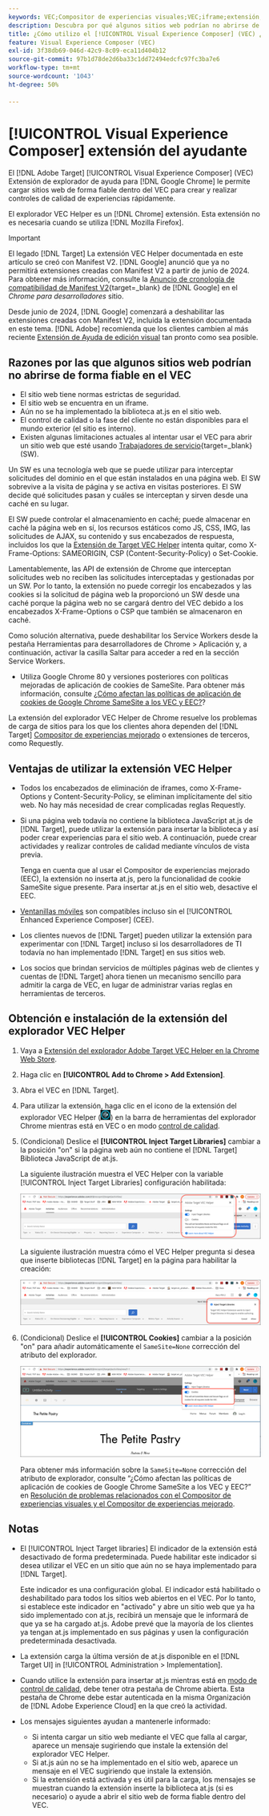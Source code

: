 ```yaml
---
keywords: VEC;Compositor de experiencias visuales;VEC;iframe;extensión;explorador
description: Descubra por qué algunos sitios web podrían no abrirse de forma fiable en [!UICONTROL Visual Experience Composer] (VEC). La extensión del explorador VEC Helper le permite cargar sitios web de forma fiable dentro del VEC.
title: ¿Cómo utilizo el [!UICONTROL Visual Experience Composer] (VEC) ¿Extensión de ayuda?
feature: Visual Experience Composer (VEC)
exl-id: 3f38db69-046d-42c9-8c09-eca11d404b12
source-git-commit: 97b1d78de2d6ba33c1dd72494edcfc97fc3ba7e6
workflow-type: tm+mt
source-wordcount: '1043'
ht-degree: 50%

---
```


# [!UICONTROL Visual Experience Composer] extensión del ayudante

El [!DNL Adobe Target] [!UICONTROL Visual Experience Composer] (VEC) Extensión de explorador de ayuda para [!DNL Google Chrome] le permite cargar sitios web de forma fiable dentro del VEC para crear y realizar controles de calidad de experiencias rápidamente.

El explorador VEC Helper es un [!DNL Chrome] extensión. Esta extensión no es necesaria cuando se utiliza [!DNL Mozilla Firefox].

>[!IMPORTANT]
>
>El legado [!DNL Target] La extensión VEC Helper documentada en este artículo se creó con Manifest V2. [!DNL Google] anunció que ya no permitirá extensiones creadas con Manifest V2 a partir de junio de 2024. Para obtener más información, consulte la [Anuncio de cronología de compatibilidad de Manifest V2](https://developer.chrome.com/docs/extensions/develop/migrate/mv2-deprecation-timeline){target=_blank} de [!DNL Google] en el *Chrome para desarrolladores* sitio.
>
>Desde junio de 2024, [!DNL Google] comenzará a deshabilitar las extensiones creadas con Manifest V2, incluida la extensión documentada en este tema. [!DNL Adobe] recomienda que los clientes cambien al más reciente [Extensión de Ayuda de edición visual](/help/main/c-experiences/c-visual-experience-composer/r-troubleshoot-composer/visual-editing-helper-extension.md) tan pronto como sea posible.

## Razones por las que algunos sitios web podrían no abrirse de forma fiable en el VEC

* El sitio web tiene normas estrictas de seguridad.
* El sitio web se encuentra en un iframe.
* Aún no se ha implementado la biblioteca at.js en el sitio web.
* El control de calidad o la fase del cliente no están disponibles para el mundo exterior (el sitio es interno).
* Existen algunas limitaciones actuales al intentar usar el VEC para abrir un sitio web que esté usando [Trabajadores de servicio](https://developer.mozilla.org/es/docs/Web/API/Service_Worker_API){target=_blank} (SW).

Un SW es una tecnología web que se puede utilizar para interceptar solicitudes del dominio en el que están instalados en una página web. El SW sobrevive a la visita de página y se activa en visitas posteriores. El SW decide qué solicitudes pasan y cuáles se interceptan y sirven desde una caché en su lugar.

El SW puede controlar el almacenamiento en caché; puede almacenar en caché la página web en sí, los recursos estáticos como JS, CSS, IMG, las solicitudes de AJAX, su contenido y sus encabezados de respuesta, incluidos los que la [Extensión de Target VEC Helper](/help/main/c-experiences/c-visual-experience-composer/r-troubleshoot-composer/vec-helper-browser-extension.md) intenta quitar, como X-Frame-Options: SAMEORIGIN, CSP (Content-Security-Policy) o Set-Cookie.

Lamentablemente, las API de extensión de Chrome que interceptan solicitudes web no reciben las solicitudes interceptadas y gestionadas por un SW. Por lo tanto, la extensión no puede corregir los encabezados y las cookies si la solicitud de página web la proporcionó un SW desde una caché porque la página web no se cargará dentro del VEC debido a los encabezados X-Frame-Options o CSP que también se almacenaron en caché.

Como solución alternativa, puede deshabilitar los Service Workers desde la pestaña Herramientas para desarrolladores de Chrome > Aplicación y, a continuación, activar la casilla Saltar para acceder a red en la sección Service Workers.

* Utiliza Google Chrome 80 y versiones posteriores con políticas mejoradas de aplicación de cookies de SameSite. Para obtener más información, consulte [¿Cómo afectan las políticas de aplicación de cookies de Google Chrome SameSite a los VEC y EEC?](/help/main/c-experiences/c-visual-experience-composer/r-troubleshoot-composer/issues-related-to-the-visual-experience-composer-vec-and-enhanced-experience-composer-eec.md#samesite)?

La extensión del explorador VEC Helper de Chrome resuelve los problemas de carga de sitios para los que los clientes ahora dependen del [!DNL Target] [Compositor de experiencias mejorado](/help/main/administrating-target/visual-experience-composer-set-up.md#eec) o extensiones de terceros, como Requestly.

## Ventajas de utilizar la extensión VEC Helper

* Todos los encabezados de eliminación de iframes, como X-Frame-Options y Content-Security-Policy, se eliminan implícitamente del sitio web. No hay más necesidad de crear complicadas reglas Requestly.
* Si una página web todavía no contiene la biblioteca JavaScript at.js de [!DNL Target], puede utilizar la extensión para insertar la biblioteca y así poder crear experiencias para el sitio web. A continuación, puede crear actividades y realizar controles de calidad mediante vínculos de vista previa.

  Tenga en cuenta que al usar el Compositor de experiencias mejorado (EEC), la extensión no inserta at.js, pero la funcionalidad de cookie SameSite sigue presente. Para insertar at.js en el sitio web, desactive el EEC.

* [Ventanillas móviles](/help/main/c-experiences/c-visual-experience-composer/mobile-viewports.md) son compatibles incluso sin el [!UICONTROL Enhanced Experience Composer] (CEE).
* Los clientes nuevos de [!DNL Target] pueden utilizar la extensión para experimentar con [!DNL Target] incluso si los desarrolladores de TI todavía no han implementado [!DNL Target] en sus sitios web.
* Los socios que brindan servicios de múltiples páginas web de clientes y cuentas de [!DNL Target] ahora tienen un mecanismo sencillo para admitir la carga de VEC, en lugar de administrar varias reglas en herramientas de terceros.

## Obtención e instalación de la extensión del explorador VEC Helper

1. Vaya a [Extensión del explorador Adobe Target VEC Helper en la Chrome Web Store](https://chrome.google.com/webstore/detail/adobe-target-vec-helper/ggjpideecfnbipkacplkhhaflkdjagak).
1. Haga clic en **[!UICONTROL Add to Chrome > Add Extension]**.
1. Abra el VEC en [!DNL Target].
1. Para utilizar la extensión, haga clic en el icono de la extensión del explorador VEC Helper (![icono de VEC Helper](/help/main/c-experiences/c-visual-experience-composer/r-troubleshoot-composer/assets/vec-help-extension.png)) en la barra de herramientas del explorador Chrome mientras está en VEC o en modo [control de calidad](/help/main/c-activities/c-activity-qa/activity-qa.md).
1. (Condicional) Deslice el **[!UICONTROL Inject Target Libraries]** cambiar a la posición &quot;on&quot; si la página web aún no contiene el [!DNL Target] Biblioteca JavaScript de at.js.

   La siguiente ilustración muestra el VEC Helper con la variable [!UICONTROL Inject Target Libraries] configuración habilitada:

   ![VEC Helper 1](/help/main/c-experiences/c-visual-experience-composer/r-troubleshoot-composer/assets/vec-help-extension-1.png)

   La siguiente ilustración muestra cómo el VEC Helper pregunta si desea que inserte bibliotecas [!DNL Target] en la página para habilitar la creación:

   ![VEC Helper 2](/help/main/c-experiences/c-visual-experience-composer/r-troubleshoot-composer/assets/vec-helper.png)

1. (Condicional) Deslice el **[!UICONTROL Cookies]** cambiar a la posición &quot;on&quot; para añadir automáticamente el `SameSite=None` corrección del atributo del explorador.

   ![Alternar cookies en la extensión del ayudante del VEC](/help/main/c-experiences/c-visual-experience-composer/r-troubleshoot-composer/assets/cookies-vec-helper.png)

   Para obtener más información sobre la `SameSite=None` corrección del atributo de explorador, consulte “¿Cómo afectan las políticas de aplicación de cookies de Google Chrome SameSite a los VEC y EEC?” en [Resolución de problemas relacionados con el Compositor de experiencias visuales y el Compositor de experiencias mejorado](/help/main/c-experiences/c-visual-experience-composer/r-troubleshoot-composer/issues-related-to-the-visual-experience-composer-vec-and-enhanced-experience-composer-eec.md#samesite).

## Notas

* El [!UICONTROL Inject Target libraries] El indicador de la extensión está desactivado de forma predeterminada. Puede habilitar este indicador si desea utilizar el VEC en un sitio que aún no se haya implementado para [!DNL Target].

  Este indicador es una configuración global. El indicador está habilitado o deshabilitado para todos los sitios web abiertos en el VEC. Por lo tanto, si establece este indicador en &quot;activado&quot; y abre un sitio web que ya ha sido implementado con at.js, recibirá un mensaje que le informará de que ya se ha cargado at.js. Adobe prevé que la mayoría de los clientes ya tengan at.js implementado en sus páginas y usen la configuración predeterminada desactivada.

* La extensión carga la última versión de at.js disponible en el [!DNL Target UI] in [!UICONTROL Administration > Implementation].
* Cuando utilice la extensión para insertar at.js mientras está en [modo de control de calidad](/help/main/c-activities/c-activity-qa/activity-qa.md), debe tener otra pestaña de Chrome abierta. Esta pestaña de Chrome debe estar autenticada en la misma Organización de [!DNL Adobe Experience Cloud] en la que creó la actividad.
* Los mensajes siguientes ayudan a mantenerle informado:

   * Si intenta cargar un sitio web mediante el VEC que falla al cargar, aparece un mensaje sugiriendo que instale la extensión del explorador VEC Helper.
   * Si at.js aún no se ha implementado en el sitio web, aparece un mensaje en el VEC sugiriendo que instale la extensión.
   * Si la extensión está activada y es útil para la carga, los mensajes se muestran cuando la extensión inserte la biblioteca at.js (si es necesario) o ayude a abrir el sitio web de forma fiable dentro del VEC.
